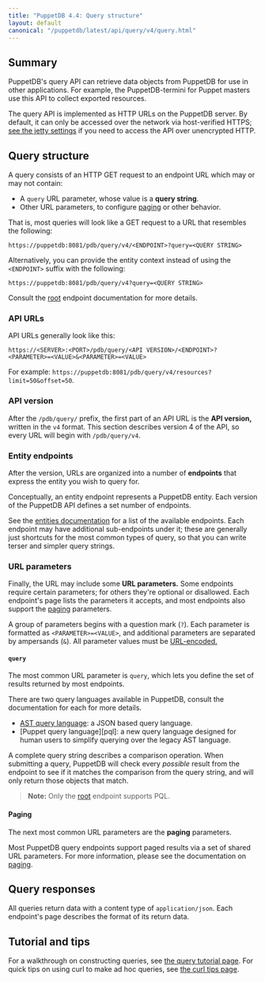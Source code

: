 ```yaml
---
title: "PuppetDB 4.4: Query structure"
layout: default
canonical: "/puppetdb/latest/api/query/v4/query.html"
---
```


[prefix]: http://en.wikipedia.org/wiki/Polish_notation
[jetty]: ../../../configure.html#jetty-http-settings
[urlencode]: http://en.wikipedia.org/wiki/Percent-encoding
[ast]: ./ast.html
[tutorial]: ../tutorial.html
[curl]: ../curl.html
[paging]: ./paging.html
[entities]: ./entities.html
[root]: ./index.html

## Summary

PuppetDB's query API can retrieve data objects from PuppetDB for use in other
applications. For example, the PuppetDB-termini for Puppet masters use this
API to collect exported resources.

The query API is implemented as HTTP URLs on the PuppetDB server. By default,
it can only be accessed over the network via host-verified HTTPS; [see the
jetty settings][jetty] if you need to access the API over unencrypted HTTP.

## Query structure

A query consists of an HTTP GET request to an endpoint URL which may or may not contain: 
* A `query` URL parameter, whose value is a **query string**. 
* Other URL parameters, to configure [paging][] or other behavior.

That is, most queries will look like a GET request to a URL that resembles the following:

    https://puppetdb:8081/pdb/query/v4/<ENDPOINT>?query=<QUERY STRING>

Alternatively, you can provide the entity context instead of using the `<ENDPOINT>` suffix with the following:

    https://puppetdb:8081/pdb/query/v4?query=<QUERY STRING>

Consult the [root] endpoint documentation for more details.

### API URLs

API URLs generally look like this:

    https://<SERVER>:<PORT>/pdb/query/<API VERSION>/<ENDPOINT>?<PARAMETER>=<VALUE>&<PARAMETER>=<VALUE>

For example: `https://puppetdb:8081/pdb/query/v4/resources?limit=50&offset=50`.

### API version

After the `/pdb/query/` prefix, the first part of an API URL is the
**API version,** written in the `v4` format. This section describes version
4 of the API, so every URL will begin with `/pdb/query/v4`.

### Entity endpoints

After the version, URLs are organized into a number of **endpoints** that express the entity you wish to query for.

Conceptually, an entity endpoint represents a PuppetDB entity. Each version of the PuppetDB API defines a set number of endpoints.

See the [entities documentation][entities] for a list of the available endpoints. Each endpoint may have additional sub-endpoints under it; these are generally just shortcuts for the most common types of query, so that you can write terser and simpler query strings.

### URL parameters

Finally, the URL may include some **URL parameters.** Some endpoints require certain parameters; for others they're optional or disallowed. Each endpoint's page lists the parameters it accepts, and most endpoints also support the [paging][] parameters.

A group of parameters begins with a question mark (`?`). Each parameter is formatted as `<PARAMETER>=<VALUE>`, and additional parameters are separated by ampersands (`&`). All parameter values must be [URL-encoded.][urlencode]

#### `query`

The most common URL parameter is `query`, which lets you define the set of results returned by most endpoints.

There are two query languages available in PuppetDB, consult the documentation for each for more details.

* [AST query language][ast]: a JSON based query language.
* [Puppet query language][pql]: a new query language designed for human users to simplify
  querying over the legacy AST language.

A complete query string describes a comparison operation. When submitting a query, PuppetDB will check every _possible_
result from the endpoint to see if it matches the comparison from the query string, and will only return those objects
that match.

> **Note:** Only the [root] endpoint supports PQL.

#### Paging

The next most common URL parameters are the **paging** parameters.

Most PuppetDB query endpoints support paged results via a set of shared URL parameters.  For more information, please see the documentation on [paging][paging].

## Query responses

All queries return data with a content type of `application/json`. Each endpoint's page describes the format of its return data.

## Tutorial and tips

For a walkthrough on constructing queries, see [the query tutorial page][tutorial]. For quick tips on using curl to make ad hoc queries, see [the curl tips page][curl].
